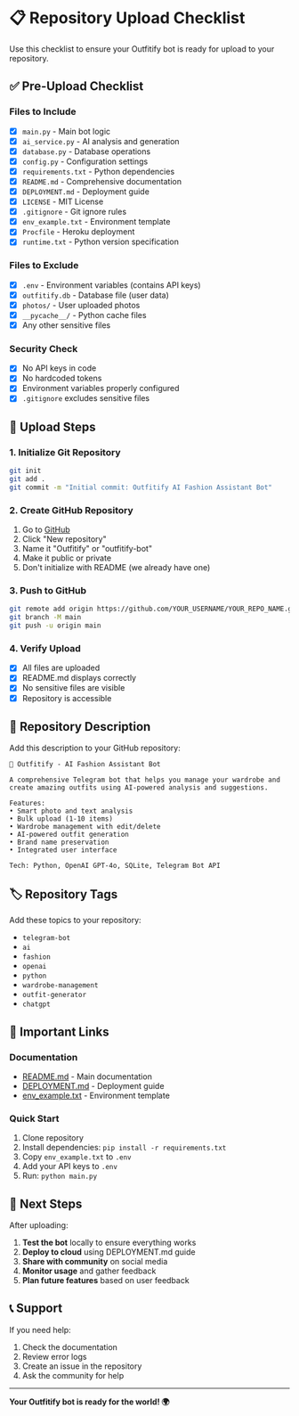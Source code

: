 # 📋 Repository Upload Checklist

Use this checklist to ensure your Outfitify bot is ready for upload to your repository.

## ✅ Pre-Upload Checklist

### **Files to Include**
- [x] `main.py` - Main bot logic
- [x] `ai_service.py` - AI analysis and generation
- [x] `database.py` - Database operations
- [x] `config.py` - Configuration settings
- [x] `requirements.txt` - Python dependencies
- [x] `README.md` - Comprehensive documentation
- [x] `DEPLOYMENT.md` - Deployment guide
- [x] `LICENSE` - MIT License
- [x] `.gitignore` - Git ignore rules
- [x] `env_example.txt` - Environment template
- [x] `Procfile` - Heroku deployment
- [x] `runtime.txt` - Python version specification

### **Files to Exclude**
- [x] `.env` - Environment variables (contains API keys)
- [x] `outfitify.db` - Database file (user data)
- [x] `photos/` - User uploaded photos
- [x] `__pycache__/` - Python cache files
- [x] Any other sensitive files

### **Security Check**
- [x] No API keys in code
- [x] No hardcoded tokens
- [x] Environment variables properly configured
- [x] `.gitignore` excludes sensitive files

## 🚀 Upload Steps

### **1. Initialize Git Repository**
```bash
git init
git add .
git commit -m "Initial commit: Outfitify AI Fashion Assistant Bot"
```

### **2. Create GitHub Repository**
1. Go to [GitHub](https://github.com)
2. Click "New repository"
3. Name it "Outfitify" or "outfitify-bot"
4. Make it public or private
5. Don't initialize with README (we already have one)

### **3. Push to GitHub**
```bash
git remote add origin https://github.com/YOUR_USERNAME/YOUR_REPO_NAME.git
git branch -M main
git push -u origin main
```

### **4. Verify Upload**
- [x] All files are uploaded
- [x] README.md displays correctly
- [x] No sensitive files are visible
- [x] Repository is accessible

## 📝 Repository Description

Add this description to your GitHub repository:

```
🤖 Outfitify - AI Fashion Assistant Bot

A comprehensive Telegram bot that helps you manage your wardrobe and create amazing outfits using AI-powered analysis and suggestions.

Features:
• Smart photo and text analysis
• Bulk upload (1-10 items)
• Wardrobe management with edit/delete
• AI-powered outfit generation
• Brand name preservation
• Integrated user interface

Tech: Python, OpenAI GPT-4o, SQLite, Telegram Bot API
```

## 🏷️ Repository Tags

Add these topics to your repository:
- `telegram-bot`
- `ai`
- `fashion`
- `openai`
- `python`
- `wardrobe-management`
- `outfit-generator`
- `chatgpt`

## 🔗 Important Links

### **Documentation**
- [README.md](README.md) - Main documentation
- [DEPLOYMENT.md](DEPLOYMENT.md) - Deployment guide
- [env_example.txt](env_example.txt) - Environment template

### **Quick Start**
1. Clone repository
2. Install dependencies: `pip install -r requirements.txt`
3. Copy `env_example.txt` to `.env`
4. Add your API keys to `.env`
5. Run: `python main.py`

## 🎯 Next Steps

After uploading:

1. **Test the bot** locally to ensure everything works
2. **Deploy to cloud** using DEPLOYMENT.md guide
3. **Share with community** on social media
4. **Monitor usage** and gather feedback
5. **Plan future features** based on user feedback

## 📞 Support

If you need help:
1. Check the documentation
2. Review error logs
3. Create an issue in the repository
4. Ask the community for help

---

**Your Outfitify bot is ready for the world! 🌍** 